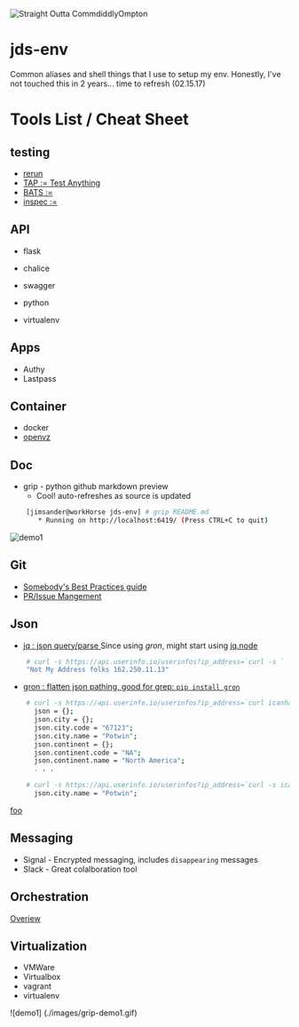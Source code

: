 ![Straight Outta CommdiddlyOmpton](https://github.com/jimsander/jds-env/images/mytoon.jpg?raw=true)
# jds-env
Common aliases and shell things that I use to setup my env.
Honestly, I've not touched this in 2 years... time to refresh (02.15.17)

# Tools List / Cheat Sheet

## testing
- [rerun ](https://github.com/rerun/rerun)
- [TAP := Test Anything](https://testanything.org)
- [BATS := ](https://github.com/sstephenson/bats.git)
- [inspec :=](https://github.com/chef/inspec)

## API
- flask
- chalice
- swagger

- python
- virtualenv

## Apps
- Authy
- Lastpass

## Container

- docker
- [openvz](https://openvz.org/Main_Page)

## Doc 
- grip - python github markdown preview
  - Cool! auto-refreshes as source is updated

```bash
    [jimsander@workHorse jds-env] # grip README.md
       * Running on http://localhost:6419/ (Press CTRL+C to quit)
```

![demo1](https://github.com/jimsander/jds-env/images/grip-demo1.gif?raw=true)
## Git 
- [Somebody's Best Practices guide ](https://docs.google.com/document/d/1h8nijFSaa1jG_UE8v4WP7glh5qOUXnYtAtJh_gwOQHI)
- [PR/Issue Mangement](https://github.com/mary-poppins/mary-poppins)

## Json 
- [jq : json query/parse ](https://stedolan.github.io/jq/)
  Since using *gron*, might start using [jq.node](https://github.com/FGRibreau/jq.node)

```bash
    # curl -s https://api.userinfo.io/userinfos?ip_address=`curl -s ` | jq '@text "Not My Address folks \(.ip_address)"'
    "Not My Address folks 162.250.11.13"
```

- [gron : flatten json pathing, good for grep: `pip install gron`](https://github.com/FGRibreau/gron)

```bash
    # curl -s https://api.userinfo.io/userinfos?ip_address=`curl icanhazip.com` |  gron
      json = {};
      json.city = {};
      json.city.code = "67123";
      json.city.name = "Potwin";
      json.continent = {};
      json.continent.code = "NA";
      json.continent.name = "North America";
      . . .

    # curl -s https://api.userinfo.io/userinfos?ip_address=`curl -s icanhazip.com` | gron | grep Potwin
      json.city.name = "Potwin";
```

[foo](https://localhost)

## Messaging
- Signal - Encrypted messaging, includes `disappearing` messages
- Slack - Great colalboration tool

## Orchestration
[Overiew](http://slides.com/maciejsawicki/projektowanie-i-wdrazanie-aplikacji-w-chmurze-2-3#/13)


## Virtualization
- VMWare
- Virtualbox 
- vagrant
- virtualenv

![demo1] (./images/grip-demo1.gif)



